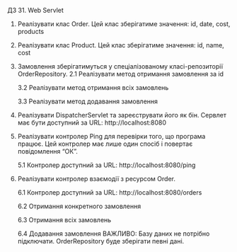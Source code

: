 ДЗ 31. Web Servlet

1. Реалізувати клас Order. Цей клас зберігатиме значення: id, date, cost, products

2. Реалізувати клас Product. Цей клас зберігатиме значення: id, name, cost

3. Замовлення зберігатимуться у спеціалізованому класі-репозиторії OrderRepository. 2.1 Реалізувати метод отримання замовлення за id

    3.2 Реалізувати метод отримання всіх замовлень

    3.3 Реалізувати метод додавання замовлення

4. Реалізувати DispatcherServlet та зареєструвати його як бін. Сервлет має бути доступний за URL: http://localhost:8080

5. Реалізувати контролер Ping для перевірки того, що програма працює. Цей контролер має лише один спосіб і повертає повідомлення “ОК”.

    5.1 Контролер доступний за URL: http://localhost:8080/ping

6. Реалізувати контролер взаємодії з ресурсом Order.

    6.1 Контролер доступний за URL: http://localhost:8080/orders

    6.2 Отримання конкретного замовлення

    6.3 Отримання всіх замовлень

    6.4 Додавання замовлення
ВАЖЛИВО: Базу даних не потрібно підключати. OrderRepository буде зберігати певні дані.